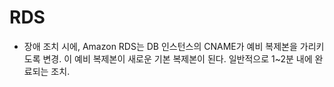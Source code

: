 # RDS

- 장애 조치 시에, Amazon RDS는 DB 인스턴스의 CNAME가 예비 복제본을 가리키도록 변경. 이 예비 복제본이 새로운 기본 복제본이 된다. 일반적으로 1~2분 내에 완료되는 조치.
